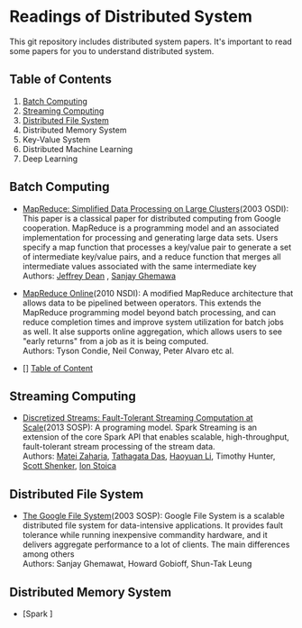 # Readings of Distributed System 
This git repository includes distributed system papers. It's important to read some papers for you to understand distributed system. 


## <a name='toc'>Table of Contents</a>

  1. [Batch Computing](#batch-computing)
  2. [Streaming Computing](#streaming-computing)
  3. [Distributed File System](#distributed-file-system) 
  4. Distributed Memory System 
  5. Key-Value System 
  6. Distributed Machine Learning 
  7. Deep Learning

## <a name='batch-computing'>Batch Computing 
   * [MapReduce: Simplified Data Processing on Large Clusters](https://static.googleusercontent.com/media/research.google.com/en//archive/mapreduce-osdi04.pdf)(2003 OSDI): This paper is a classical paper for distributed computing from Google cooperation. MapReduce is a programming model and an associated implementation for processing and generating large data sets. Users specify a map function that processes a key/value pair to generate a set of intermediate key/value pairs, and a reduce function that merges all intermediate values associated with the same intermediate key<br>
      Authors: [Jeffrey Dean](https://research.google.com/pubs/jeff.html) ,  [Sanjay Ghemawa](https://research.google.com/pubs/SanjayGhemawat.html)       <br>

   * [MapReduce Online](http://www.neilconway.org/docs/nsdi2010_hop.pdf)(2010 NSDI): A modified MapReduce architecture that allows data to be pipelined between operators. This extends the MapReduce programming model beyond batch processing, and can reduce completion times and improve system utilization for batch jobs as well. It alse supports online aggregation, which allows users to see "early returns" from a job as it is being computed.<br>
      Authors: Tyson Condie, Neil Conway, Peter Alvaro etc al.
   
   * []
   [Table of Content](#toc)

## <a name='streaming-computing'>Streaming Computing
  * [Discretized Streams: Fault-Tolerant Streaming Computation at Scale](https://people.csail.mit.edu/matei/papers/2013/sosp_spark_streaming.pdf)(2013 SOSP): A programing model. Spark Streaming is an extension of the core Spark API that enables scalable, high-throughput, fault-tolerant stream processing of the stream data.<br>
    Authors: [Matei Zaharia](https://people.csail.mit.edu/matei), [Tathagata Das](https://www.linkedin.com/in/tathadas), [Haoyuan Li](http://people.eecs.berkeley.edu/~haoyuan/), Timothy Hunter, [Scott Shenker](https://www.eecs.berkeley.edu/Faculty/Homepages/shenker.html), [Ion Stoica](http://people.eecs.berkeley.edu/~istoica/)

## <a name='distributed-file-system'>Distributed File System 
  * [The Google File System](https://static.googleusercontent.com/media/research.google.com/en//archive/gfs-sosp2003.pdf)(2003 SOSP): Google File System is a scalable distributed file system for data-intensive applications. It provides fault tolerance while running inexpensive commandity hardware, and it delivers aggregate performance to a lot of clients. The main differences among others <br>
    Authors: Sanjay Ghemawat, Howard Gobioff, Shun-Tak Leung

## <a name='distributed-mem-system'>Distributed Memory System
  * [Spark ]
